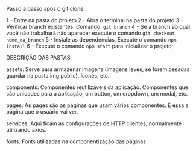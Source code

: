 Passo a passo após o git clone:

1 - Entre na pasta do projeto
2 - Abra o terminal na pasta do projeto
3 - Verificar branch existentes. Comando: `git branch`
4 - Se a branch ao qual você não trabalhará não aparecer execute o comando `git checkout nome_da_branch` 
5 - Instale as dependencias. Execute o comando `npm install`
6 - Execute o comando `npm start` para inicializar o projeto;


DESCRIÇÃO DAS PASTAS


assets: Serve para armazenar imagens (imagens leves, se forem pesadas guardar na pasta img public), ícones, etc.

components: Componentes reutilizáveis da aplicação. Componentes que são unidades para a aplicação, um button, um dropdown, um modal, etc.

pages: As pages são as páginas que usam vários componentes. É essa a página que o usuário vai ver.

services: Aqui ficam as configurações de HTTP clientes, normalmente utilizando axios.

fonts: Fonts utilizadas na componentização das páginas
